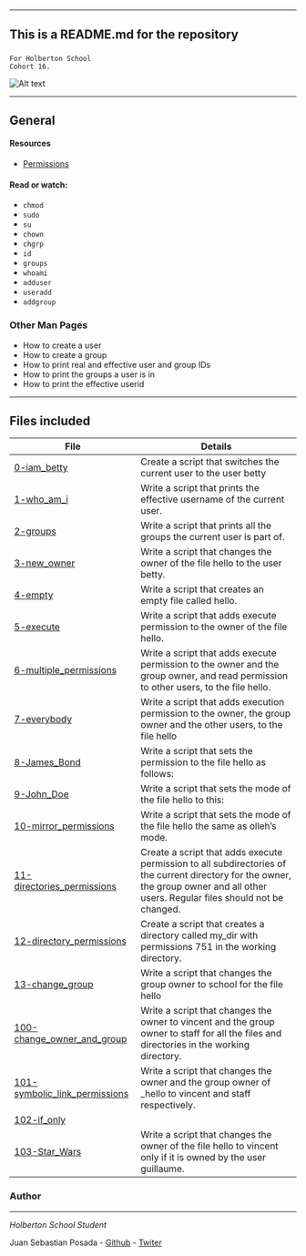 # 
***
## This is a README.md for the repository
### 
```
For Holberton School
Cohort 16.
```
![Alt text](https://linuxcommand.org/images/file_permissions.png)

***
## General

#### Resources
* [Permissions](http://linuxcommand.org/lc3_lts0090.php)
#### Read or watch:
* `chmod`
* `sudo`
* `su`
* `chown`
* `chgrp`
* `id`
* `groups`
* `whoami`
* `adduser`
* `useradd`
* `addgroup`

### Other Man Pages
* How to create a user
* How to create a group
* How to print real and effective user and group IDs
* How to print the groups a user is in
* How to print the effective userid
***
## Files included

| File                 | Details                                    |
|--------------------- | ------------------------------------------ |
| [0-iam_betty](https://github.com/Juansepo13/holberton-system_engineering-devops/blob/main/0x01-shell_permissions/0-iam_betty) | Create a script that switches the current user to the user betty	       |
| [1-who_am_i](https://github.com/Juansepo13/holberton-system_engineering-devops/blob/main/0x01-shell_permissions/1-who_am_i) | Write a script that prints the effective username of the current user. |
| [2-groups](https://github.com/Juansepo13/holberton-system_engineering-devops/blob/main/0x01-shell_permissions/2-groups) | Write a script that prints all the groups the current user is part of.	       |
| [3-new_owner](https://github.com/Juansepo13/holberton-system_engineering-devops/blob/main/0x01-shell_permissions/3-new_owner) | Write a script that changes the owner of the file hello to the user betty.	       |
| [4-empty](https://github.com/Juansepo13/holberton-system_engineering-devops/blob/main/0x01-shell_permissions/4-empty) | Write a script that creates an empty file called hello. |
| [5-execute](https://github.com/Juansepo13/holberton-system_engineering-devops/blob/main/0x01-shell_permissions/5-execute) | Write a script that adds execute permission to the owner of the file hello. |
| [6-multiple_permissions](https://github.com/Juansepo13/holberton-system_engineering-devops/blob/main/0x01-shell_permissions/6-multiple_permissions) |	Write a script that adds execute permission to the owner and the group owner, and read permission to other users, to the file hello.       |
| [7-everybody](https://github.com/Juansepo13/holberton-system_engineering-devops/blob/main/0x01-shell_permissions/7-everybody) | Write a script that adds execution permission to the owner, the group owner and the other users, to the file hello       |
| [8-James_Bond](https://github.com/Juansepo13/holberton-system_engineering-devops/blob/main/0x01-shell_permissions/8-James_Bond) | Write a script that sets the permission to the file hello as follows:	       |
| [9-John_Doe](https://github.com/Juansepo13/holberton-system_engineering-devops/blob/main/0x01-shell_permissions/9-John_Doe) |	  Write a script that sets the mode of the file hello to this:     |
| [10-mirror_permissions](https://github.com/Juansepo13/holberton-system_engineering-devops/blob/main/0x01-shell_permissions/10-mirror_permissions) |	 Write a script that sets the mode of the file hello the same as olleh’s mode.      |
| [11-directories_permissions](https://github.com/Juansepo13/holberton-system_engineering-devops/blob/main/0x01-shell_permissions/11-directories_permissions) |	 Create a script that adds execute permission to all subdirectories of the current directory for the owner, the group owner and all other users. Regular files should not be changed.      |
| [12-directory_permissions](https://github.com/Juansepo13/holberton-system_engineering-devops/blob/main/0x01-shell_permissions/12-directory_permissions) |	 Create a script that creates a directory called my_dir with permissions 751 in the working directory.      |
| [13-change_group](https://github.com/Juansepo13/holberton-system_engineering-devops/blob/main/0x01-shell_permissions/13-change_group) | Write a script that changes the group owner to school for the file hello |
| [100-change_owner_and_group](https://github.com/Juansepo13/holberton-system_engineering-devops/blob/main/0x01-shell_permissions/100-change_owner_and_group) |	   Write a script that changes the owner to vincent and the group owner to staff for all the files and directories in the working directory.    |
| [101-symbolic_link_permissions](https://github.com/Juansepo13/holberton-system_engineering-devops/blob/main/0x01-shell_permissions/101-symbolic_link_permissions) |	Write a script that changes the owner and the group owner of _hello to vincent and staff respectively.       |
| [102-if_only](https://github.com/Juansepo13/holberton-system_engineering-devops/blob/main/0x01-shell_permissions/102-if_only) |	       |
| [103-Star_Wars](https://github.com/Juansepo13/holberton-system_engineering-devops/blob/main/0x01-shell_permissions/103-Star_Wars) |	Write a script that changes the owner of the file hello to vincent only if it is owned by the user guillaume.       |


### Author
***
*Holberton School Student*

Juan Sebastian Posada  - [Github](https://github.com/Juansepo13) - [Twiter](https://twitter.com/@JuanSeb35904130)